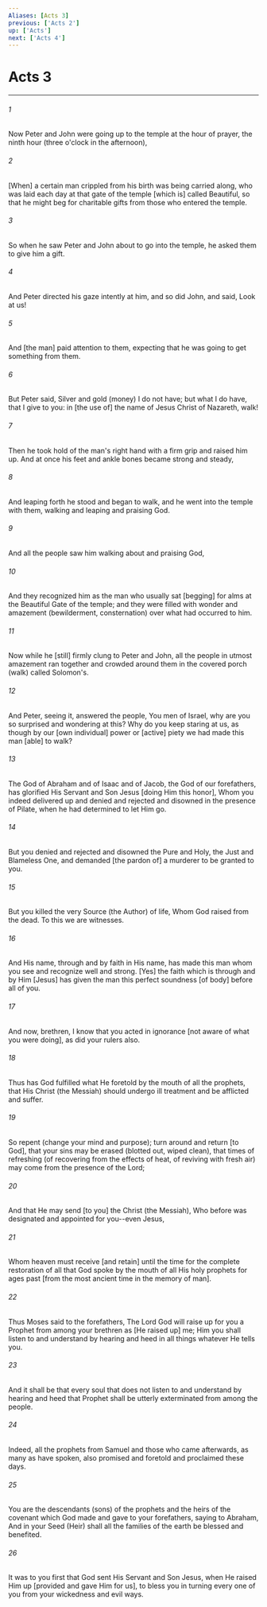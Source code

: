 ```yaml
---
Aliases: [Acts 3]
previous: ['Acts 2']
up: ['Acts']
next: ['Acts 4']
---
```

# Acts 3

***


###### 1 


Now Peter and John were going up to the temple at the hour of prayer, the ninth hour (three o'clock in the afternoon), 


###### 2 


[When] a certain man crippled from his birth was being carried along, who was laid each day at that gate of the temple [which is] called Beautiful, so that he might beg for charitable gifts from those who entered the temple. 


###### 3 


So when he saw Peter and John about to go into the temple, he asked them to give him a gift. 


###### 4 


And Peter directed his gaze intently at him, and so did John, and said, Look at us! 


###### 5 


And [the man] paid attention to them, expecting that he was going to get something from them. 


###### 6 


But Peter said, Silver and gold (money) I do not have; but what I do have, that I give to you: in [the use of] the name of Jesus Christ of Nazareth, walk! 


###### 7 


Then he took hold of the man's right hand with a firm grip and raised him up. And at once his feet and ankle bones became strong and steady, 


###### 8 


And leaping forth he stood and began to walk, and he went into the temple with them, walking and leaping and praising God. 


###### 9 


And all the people saw him walking about and praising God, 


###### 10 


And they recognized him as the man who usually sat [begging] for alms at the Beautiful Gate of the temple; and they were filled with wonder and amazement (bewilderment, consternation) over what had occurred to him. 


###### 11 


Now while he [still] firmly clung to Peter and John, all the people in utmost amazement ran together and crowded around them in the covered porch (walk) called Solomon's. 


###### 12 


And Peter, seeing it, answered the people, You men of Israel, why are you so surprised and wondering at this? Why do you keep staring at us, as though by our [own individual] power or [active] piety we had made this man [able] to walk? 


###### 13 


The God of Abraham and of Isaac and of Jacob, the God of our forefathers, has glorified His Servant and Son Jesus [doing Him this honor], Whom you indeed delivered up and denied and rejected and disowned in the presence of Pilate, when he had determined to let Him go. 


###### 14 


But you denied and rejected and disowned the Pure and Holy, the Just and Blameless One, and demanded [the pardon of] a murderer to be granted to you. 


###### 15 


But you killed the very Source (the Author) of life, Whom God raised from the dead. To this we are witnesses. 


###### 16 


And His name, through and by faith in His name, has made this man whom you see and recognize well and strong. [Yes] the faith which is through and by Him [Jesus] has given the man this perfect soundness [of body] before all of you. 


###### 17 


And now, brethren, I know that you acted in ignorance [not aware of what you were doing], as did your rulers also. 


###### 18 


Thus has God fulfilled what He foretold by the mouth of all the prophets, that His Christ (the Messiah) should undergo ill treatment and be afflicted and suffer. 


###### 19 


So repent (change your mind and purpose); turn around and return [to God], that your sins may be erased (blotted out, wiped clean), that times of refreshing (of recovering from the effects of heat, of reviving with fresh air) may come from the presence of the Lord; 


###### 20 


And that He may send [to you] the Christ (the Messiah), Who before was designated and appointed for you--even Jesus, 


###### 21 


Whom heaven must receive [and retain] until the time for the complete restoration of all that God spoke by the mouth of all His holy prophets for ages past [from the most ancient time in the memory of man]. 


###### 22 


Thus Moses said to the forefathers, The Lord God will raise up for you a Prophet from among your brethren as [He raised up] me; Him you shall listen to and understand by hearing and heed in all things whatever He tells you. 


###### 23 


And it shall be that every soul that does not listen to and understand by hearing and heed that Prophet shall be utterly exterminated from among the people. 


###### 24 


Indeed, all the prophets from Samuel and those who came afterwards, as many as have spoken, also promised and foretold and proclaimed these days. 


###### 25 


You are the descendants (sons) of the prophets and the heirs of the covenant which God made and gave to your forefathers, saying to Abraham, And in your Seed (Heir) shall all the families of the earth be blessed and benefited. 


###### 26 


It was to you first that God sent His Servant and Son Jesus, when He raised Him up [provided and gave Him for us], to bless you in turning every one of you from your wickedness and evil ways.
